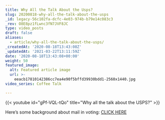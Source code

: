 ```yaml
---
title: Why All the Talk About the Usps?
slug: 20200818-why-all-the-talk-about-the-usps
_id: legacy-56c102fa-dcfc-4e03-974b-b79e14c083c3
_rev: O8E8pz1fLwnc3fN7JVF8JC
type: video_posts
draft: false
aliases:
  - article/why-all-the-talk-about-the-usps/
_createdAt: '2020-08-18T13:43:08Z'
_updatedAt: '2021-03-22T13:11:59Z'
date: '2020-08-18T13:43:08+00:00'
weight: 50
featured_image:
  alt: Featured article image
  url: >-
    eeacb17810142386cc7ea4e90f5bffd39930bdd1-2560x1440.jpg
video_series: Coffee Talk

---
```

{{< youtube id="gPf-VQL-tQo" title="Why all the talk about the USPS?" >}}

Here’s some background about mail in voting: [CLICK HERE](https://smarthernews.com/vote-by-mail/)